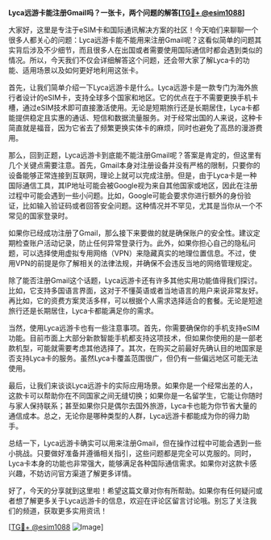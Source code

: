 **Lyca远游卡能注册Gmail吗？一张卡，两个问题的解答[[TG💪+ @esim1088](https://t.me/s/esim1088)]**

大家好，这里是专注于eSIM卡和国际通讯解决方案的社区！今天咱们来聊聊一个很多人都关心的问题：Lyca远游卡能不能用来注册Gmail呢？这看似简单的问题其实背后涉及不少细节，而且很多人在出国或者需要使用国际通信时都会遇到类似的情况。所以，今天我们不仅会详细解答这个问题，还会带大家了解Lyca卡的功能、适用场景以及如何更好地利用这张卡。

首先，让我们简单介绍一下Lyca远游卡是什么。Lyca远游卡是一款专门为海外旅行者设计的eSIM卡，支持全球多个国家和地区。它的优点在于不需要更换手机卡槽，通过eSIM技术即可直接激活使用。无论是短期旅行还是长期居住，Lyca卡都能提供稳定且实惠的通话、短信和数据流量服务。对于经常出国的人来说，这种卡简直就是福音，因为它省去了频繁更换实体卡的麻烦，同时也避免了高昂的漫游费用。

那么，回到正题，Lyca远游卡到底能不能注册Gmail呢？答案是肯定的，但这里有几个关键点需要注意。首先，Gmail本身对注册设备并没有严格的限制，只要你的设备能够正常连接到互联网，理论上就可以完成注册。但是，由于Lyca卡是一种国际通信工具，其IP地址可能会被Google视为来自其他国家或地区，因此在注册过程中可能会遇到一些小问题。比如，Google可能会要求你进行额外的身份验证，比如输入验证码或者回答安全问题。这种情况并不罕见，尤其是当你从一个不常见的国家登录时。

如果你已经成功注册了Gmail，那么接下来要做的就是确保账户的安全性。建议定期检查账户活动记录，防止任何异常登录行为。此外，如果你担心自己的隐私问题，可以选择使用虚拟专用网络（VPN）来隐藏真实的地理位置信息。不过，使用VPN的前提是你了解相关的法律法规，并确保不会违反当地的网络管理规定。

除了能否注册Gmail这个话题，Lyca远游卡还有许多其他实用功能值得我们探讨。比如，它支持多国语言界面，这对于不懂英语或者当地语言的用户来说非常友好。再比如，它的资费方案灵活多样，可以根据个人需求选择适合的套餐。无论是短途旅行还是长期居住，Lyca卡都能满足你的需求。

当然，使用Lyca远游卡也有一些注意事项。首先，你需要确保你的手机支持eSIM功能。目前市面上大部分新款智能手机都支持这项技术，但如果你使用的是一部老款机型，可能就需要考虑其他选择了。其次，在购买之前最好先确认目的地国家是否支持Lyca卡的服务。虽然Lyca卡覆盖范围很广，但仍有一些偏远地区可能无法使用。

最后，让我们来谈谈Lyca远游卡的实际应用场景。如果你是一个经常出差的人，这款卡可以帮助你在不同国家之间无缝切换；如果你是一名留学生，它能让你随时与家人保持联系；甚至如果你只是偶尔去国外旅游，Lyca卡也能为你节省大量的通信成本。总之，无论你是哪种类型的人群，Lyca远游卡都能成为你的得力助手。

总结一下，Lyca远游卡确实可以用来注册Gmail，但在操作过程中可能会遇到一些小挑战。只要做好准备并遵循相关指引，这些问题都是完全可以克服的。同时，Lyca卡本身的功能也非常强大，能够满足各种国际通信需求。如果你对这款卡感兴趣，不妨访问官方渠道了解更多详情。

好了，今天的分享就到这里啦！希望这篇文章对你有所帮助。如果你有任何疑问或者想了解更多关于Lyca远游卡的信息，欢迎在评论区留言讨论哦。别忘了关注我们的频道，获取更多实用资讯！

[[TG💪+ @esim1088](https://t.me/s/esim1088) ![Image](https://i.postimg.cc/4NQfJmqS/Snipaste-2025-05-13-00-14-12.png)]